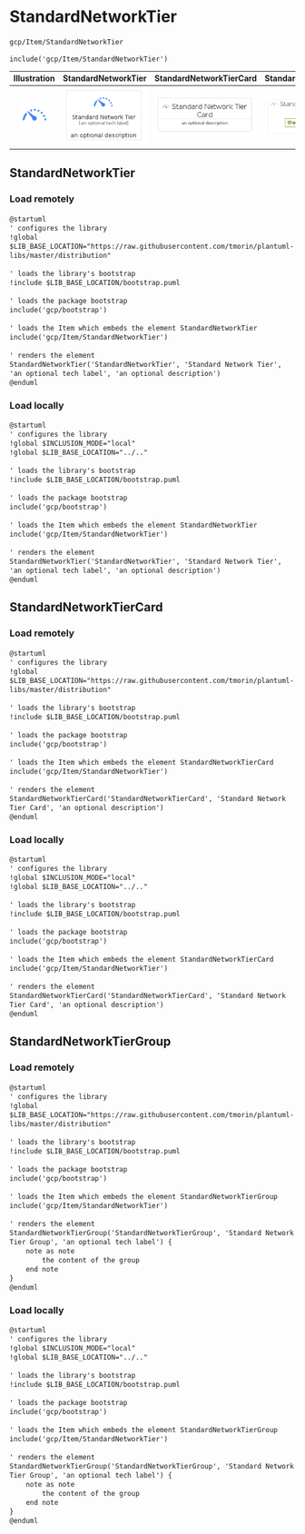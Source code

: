 # StandardNetworkTier


```text
gcp/Item/StandardNetworkTier
```

```text
include('gcp/Item/StandardNetworkTier')
```



| Illustration | StandardNetworkTier | StandardNetworkTierCard | StandardNetworkTierGroup |
| :---: | :---: | :---: | :---: |
| ![illustration for Illustration](../../gcp/Item/StandardNetworkTier.png) | ![illustration for StandardNetworkTier](../../gcp/Item/StandardNetworkTier.Local.png) | ![illustration for StandardNetworkTierCard](../../gcp/Item/StandardNetworkTierCard.Local.png) | ![illustration for StandardNetworkTierGroup](../../gcp/Item/StandardNetworkTierGroup.Local.png) |




## StandardNetworkTier

### Load remotely
```plantuml
@startuml
' configures the library
!global $LIB_BASE_LOCATION="https://raw.githubusercontent.com/tmorin/plantuml-libs/master/distribution"

' loads the library's bootstrap
!include $LIB_BASE_LOCATION/bootstrap.puml

' loads the package bootstrap
include('gcp/bootstrap')

' loads the Item which embeds the element StandardNetworkTier
include('gcp/Item/StandardNetworkTier')

' renders the element
StandardNetworkTier('StandardNetworkTier', 'Standard Network Tier', 'an optional tech label', 'an optional description')
@enduml
```

### Load locally
```plantuml
@startuml
' configures the library
!global $INCLUSION_MODE="local"
!global $LIB_BASE_LOCATION="../.."

' loads the library's bootstrap
!include $LIB_BASE_LOCATION/bootstrap.puml

' loads the package bootstrap
include('gcp/bootstrap')

' loads the Item which embeds the element StandardNetworkTier
include('gcp/Item/StandardNetworkTier')

' renders the element
StandardNetworkTier('StandardNetworkTier', 'Standard Network Tier', 'an optional tech label', 'an optional description')
@enduml
```

## StandardNetworkTierCard

### Load remotely
```plantuml
@startuml
' configures the library
!global $LIB_BASE_LOCATION="https://raw.githubusercontent.com/tmorin/plantuml-libs/master/distribution"

' loads the library's bootstrap
!include $LIB_BASE_LOCATION/bootstrap.puml

' loads the package bootstrap
include('gcp/bootstrap')

' loads the Item which embeds the element StandardNetworkTierCard
include('gcp/Item/StandardNetworkTier')

' renders the element
StandardNetworkTierCard('StandardNetworkTierCard', 'Standard Network Tier Card', 'an optional description')
@enduml
```

### Load locally
```plantuml
@startuml
' configures the library
!global $INCLUSION_MODE="local"
!global $LIB_BASE_LOCATION="../.."

' loads the library's bootstrap
!include $LIB_BASE_LOCATION/bootstrap.puml

' loads the package bootstrap
include('gcp/bootstrap')

' loads the Item which embeds the element StandardNetworkTierCard
include('gcp/Item/StandardNetworkTier')

' renders the element
StandardNetworkTierCard('StandardNetworkTierCard', 'Standard Network Tier Card', 'an optional description')
@enduml
```

## StandardNetworkTierGroup

### Load remotely
```plantuml
@startuml
' configures the library
!global $LIB_BASE_LOCATION="https://raw.githubusercontent.com/tmorin/plantuml-libs/master/distribution"

' loads the library's bootstrap
!include $LIB_BASE_LOCATION/bootstrap.puml

' loads the package bootstrap
include('gcp/bootstrap')

' loads the Item which embeds the element StandardNetworkTierGroup
include('gcp/Item/StandardNetworkTier')

' renders the element
StandardNetworkTierGroup('StandardNetworkTierGroup', 'Standard Network Tier Group', 'an optional tech label') {
    note as note
        the content of the group
    end note
}
@enduml
```

### Load locally
```plantuml
@startuml
' configures the library
!global $INCLUSION_MODE="local"
!global $LIB_BASE_LOCATION="../.."

' loads the library's bootstrap
!include $LIB_BASE_LOCATION/bootstrap.puml

' loads the package bootstrap
include('gcp/bootstrap')

' loads the Item which embeds the element StandardNetworkTierGroup
include('gcp/Item/StandardNetworkTier')

' renders the element
StandardNetworkTierGroup('StandardNetworkTierGroup', 'Standard Network Tier Group', 'an optional tech label') {
    note as note
        the content of the group
    end note
}
@enduml
```


